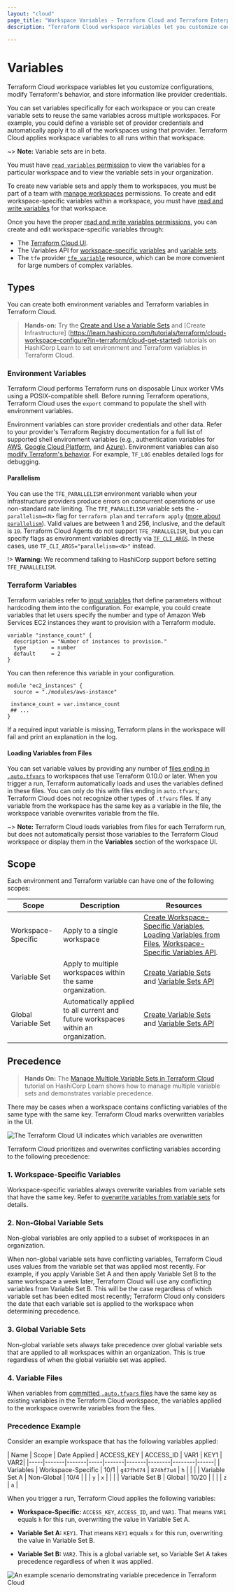 ```yaml
---
layout: "cloud"
page_title: "Workspace Variables - Terraform Cloud and Terraform Enterprise"
description: "Terraform Cloud workspace variables let you customize configurations, modify Terraform's behavior, and store information like provider credentials."

---
```


# Variables

Terraform Cloud workspace variables let you customize configurations, modify Terraform's behavior, and store information like provider credentials.

You can set variables specifically for each workspace or you can create variable sets to reuse the same variables across multiple workspaces. For example, you could define a variable set of provider credentials and automatically apply it to all of the workspaces using that provider. Terraform Cloud applies workspace variables to all runs within that workspace.

~> **Note:** Variable sets are in beta.

You must have [`read variables` permission](/docs/cloud/users-teams-organizations/permissions.html#general-workspace-permissions) to view the variables for a particular workspace and to view the variable sets in your organization. 

To create new variable sets and apply them to workspaces, you must be part of a team with [manage workspaces](/docs/cloud/users-teams-organizations/permissions.html#organization-owners) permissions. To create and edit workspace-specific variables within a workspace, you must have [read and write variables](/docs/cloud/users-teams-organizations/permissions.html#general-workspace-permissions) for that workspace.

Once you have the proper [read and write variables permissions](/docs/cloud/users-teams-organizations/permissions.html#general-workspace-permissions), you can create and edit workspace-specific variables through:

- The [Terraform Cloud UI](/docs/cloud/workspaces/managing-variables.html).
- The Variables API for [workspace-specific variables](/docs/cloud/api/workspace-variables.html) and [variable sets](/docs/cloud/api/variable-sets.html).
- The `tfe` provider [`tfe_variable`](https://registry.terraform.io/providers/hashicorp/tfe/latest/docs/resources/variable) resource, which can be more convenient for large numbers of complex variables.

[permissions-citation]: #intentionally-unused---keep-for-maintainers



## Types

You can create both  environment variables and Terraform variables in Terraform Cloud.

> **Hands-on:** Try the [Create and Use a Variable Sets](https://learn.hashicorp.com/tutorials/terraform/cloud-create-variable-set?in=terraform/cloud-get-started) and [Create Infrastructure] (https://learn.hashicorp.com/tutorials/terraform/cloud-workspace-configure?in=terraform/cloud-get-started) tutorials on HashiCorp Learn to set environment and Terraform variables in Terraform Cloud.

### Environment Variables

Terraform Cloud performs Terraform runs on disposable Linux worker VMs using a POSIX-compatible shell. Before running Terraform operations, Terraform Cloud uses the `export` command to populate the shell with environment variables.

Environment variables can store provider credentials and other data. Refer to your provider's Terraform Registry documentation for a full list of supported shell environment variables (e.g., authentication variables for [AWS](https://registry.terraform.io/providers/hashicorp/aws/latest/docs#environment-variables), [Google Cloud Platform](https://registry.terraform.io/providers/hashicorp/google/latest/docs/guides/getting_started#adding-credentials), and [Azure](https://registry.terraform.io/providers/hashicorp/azurerm/latest/docs#argument-reference)). Environment variables can also [modify Terraform's behavior](/docs/cli/config/environment-variables.html). For example, `TF_LOG` enables detailed logs for debugging.

#### Parallelism

You can use the `TFE_PARALLELISM` environment variable when your infrastructure providers produce errors on concurrent operations or use non-standard rate limiting. The `TFE_PARALLELISM` variable sets the  `-parallelism=<N>` flag for  `terraform plan` and `terraform apply`  ([more about `parallelism`](/docs/internals/graph.html#walking-the-graph)). Valid values are between 1 and 256, inclusive, and the default is `10`. Terraform Cloud Agents do not support `TFE_PARALLELISM`, but you can specify flags as environment variables directly via [`TF_CLI_ARGS`](/docs/cli/config/environment-variables.html#tf-cli-args). In these cases, use `TF_CLI_ARGS="parallelism=<N>"` instead.

!> **Warning:** We recommend talking to HashiCorp support before setting `TFE_PARALLELISM`.

### Terraform Variables

Terraform variables refer to [input variables](/docs/language/values/variables.html) that define parameters without hardcoding them into the configuration. For example, you could create variables that let users specify the number and type of Amazon Web Services EC2 instances they want to provision with a Terraform module.

``` hcl
variable "instance_count" {
  description = "Number of instances to provision."
  type        = number
  default     = 2
}
```

You can then reference this variable in your configuration.

``` hcl
module "ec2_instances" {
  source = "./modules/aws-instance"

 instance_count = var.instance_count
 ## ...
}
```

If a required input variable is missing, Terraform plans in the workspace will fail and print an explanation in the log.

#### Loading Variables from Files

You can set variable values by providing any number of [files ending in `.auto.tfvars`](/docs/language/values/variables.html#variable-files) to workspaces that use Terraform 0.10.0 or later. When you trigger a run, Terraform automatically loads and uses the variables defined in these files. You can only do this with files ending in `auto.tfvars`; Terraform Cloud does not recognize other types of `.tfvars` files. If any variable from the workspace has the same key as a variable in the file, the workspace variable overwrites variable from the file.

~> **Note:** Terraform Cloud loads variables from files for each Terraform run, but does not automatically persist those variables to the Terraform Cloud workspace or display them in the **Variables** section of the workspace UI.

## Scope

Each environment and Terraform variable can have one of the following scopes:

| Scope | Description| Resources |
|-------|------------|-----------|
|Workspace-Specific | Apply to a single workspace | [Create Workspace-Specific Variables](/docs/cloud/workspaces/managing-variables.html#workspace-specific-variables), [Loading Variables from Files](#loading-variables-from-files), [Workspace-Specific Variables API](/docs/cloud/api/workspace-variables.html).|
|Variable Set | Apply to multiple workspaces within the same organization. | [Create Variable Sets](/docs/cloud/workspaces/managing-variables.html#variable-sets) and [Variable Sets API](/docs/cloud/api/variable-sets.html)|
|Global Variable Set | Automatically applied to all current and future workspaces within an organization. | [Create Variable Sets](/docs/cloud/workspaces/managing-variables.html#variable-sets) and [Variable Sets API](/docs/cloud/api/variable-sets.html)|



## Precedence

> **Hands On:** The [Manage Multiple Variable Sets in Terraform Cloud](https://learn.hashicorp.com/tutorials/terraform/cloud-multiple-variable-sets) tutorial on HashiCorp Learn shows how to manage multiple variable sets and demonstrates variable precedence.


There may be cases when a workspace contains conflicting variables of the same type with the same key. Terraform Cloud marks overwritten variables in the UI.

![The Terraform Cloud UI indicates which variables are overwritten](/docs/cloud/workspaces/images/ui-overwritten-variables.png)

Terraform Cloud prioritizes and overwrites conflicting variables according to the following precedence:

### 1. Workspace-Specific Variables

Workspace-specific variables always overwrite variables from variable sets that have the same key. Refer to [overwrite variables from variable sets](/docs/cloud/workspaces/managing-variables.html#overwrite-variable-sets) for details.

### 2. Non-Global Variable Sets

Non-global variables are only applied to a subset of workspaces in an organization.

When non-global variable sets have conflicting variables, Terraform Cloud uses values from the variable set that was applied most recently. For example, if you apply Variable Set A and then apply Variable Set B to the same workspace a week later, Terraform Cloud will use any conflicting variables from Variable Set B. This will be the case regardless of which variable set has been edited most recently; Terraform Cloud only considers the date that each variable set is applied to the workspace when determining precedence.

### 3. Global Variable Sets

Non-global variable sets always take precedence over global variable sets that are applied to all workspaces within an organization. This is true regardless of when the global variable set was applied.

### 4. Variable Files

When variables from [committed `.auto.tfvars` files](#loading-variables-from-files) have the same key as existing variables in the Terraform Cloud workspace, the variables applied to the workspace overwrite variables from the files.



### Precedence Example

Consider an example workspace that has the following variables applied:

| Name | Scope | Date Applied | ACCESS_KEY | ACCESS_ID | VAR1 | KEY1 | VAR2|
|-----|-------|-------|-----|-------|-------|--------|--------|------|
| Variables | Workspace-Specific | 10/1 | `g47fh474` | `874hf7u4` | `h` |     |     |
| Variable Set A | Non-Global | 10/4 |   |   | `y` | `x` |   |   |
| Variable Set B | Global | 10/20 |   |     |   |  `z` | `a` |

When you trigger a run, Terraform Cloud applies the following variables:

- **Workspace-Specific:** `ACCESS_KEY`, `ACCESS_ID`, and `VAR1`. That means `VAR1` equals `h` for this run, overwriting the value in Variable Set A.

- **Variable Set A:** `KEY1`. That means `KEY1` equals `x` for this run, overwriting the value in Variable Set B.

- **Variable Set B:** `VAR2`. This is a global variable set, so Variable Set A takes precedence regardless of when it was applied.

![An example scenario demonstrating variable precedence in Terraform Cloud](/docs/cloud/workspaces/images/variable-precedence-example.png)